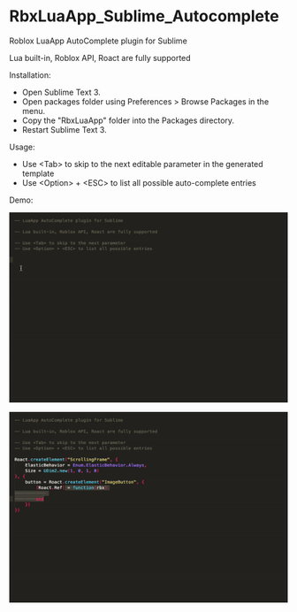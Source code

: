 # RbxLuaApp_Sublime_Autocomplete
Roblox LuaApp AutoComplete plugin for Sublime

Lua built-in, Roblox API, Roact are fully supported

Installation:
* Open Sublime Text 3.
* Open packages folder using Preferences > Browse Packages in the menu.
* Copy the "RbxLuaApp" folder into the Packages directory.
* Restart Sublime Text 3.

Usage:
* Use \<Tab\> to skip to the next editable parameter in the generated template
* Use \<Option\> + \<ESC\> to list all possible auto-complete entries

Demo:
<p><img alt="Image" src="demo_0.gif" /></p>
<p><img alt="Image" src="demo_1.gif" /></p>
